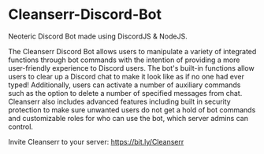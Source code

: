 # Cleanserr-Discord-Bot
Neoteric Discord Bot made using DiscordJS &amp; NodeJS.

The Cleanserr Discord Bot allows users to manipulate a variety of integrated functions through bot commands with the intention of providing a more user-friendly experience to Discord users. The bot's built-in functions allow users to clear up a Discord chat to make it look like as if no one had ever typed! Additionally, users can activate a number of auxiliary commands such as the option to delete a number of specified messages from chat. Cleanserr also includes advanced features including built in security protection to make sure unwanted users do not get a hold of bot commands and customizable roles for who can use the bot, which server admins can control.

Invite Cleanserr to your server: https://bit.ly/Cleanserr
